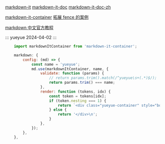 [markdown-it](https://github.com/markdown-it/markdown-it)
[markdown-it-doc](https://github.com/markdown-it/markdown-it/tree/master/docs)
[markdown-it-doc-zh](https://markdown-it.docschina.org/#%E5%AE%89%E8%A3%85)

[markdown-it-container](https://github.com/markdown-it/markdown-it-container)
[拓展 fence 的案例](https://github.com/emersonbottero/vitepress-plugin-mermaid)

[markdown 中文官方教程](https://markdown.com.cn/)

::: yueyue
2024-04-02
:::

```js
    import markdownItContainer from 'markdown-it-container';

    markdown: {
        config: (md) => {
            const name = 'yueyue';
            md.use(markdownItContainer, name, {
                validate: function (params) {
                    // return params.trim().match(/^yueyue\s+(.*)$/);
                    return params.trim() === name;
                },
                render: function (tokens, idx) {
                    const token = tokens[idx];
                    if (token.nesting === 1) {
                        return `<div class="yueyue-container" style="border: 1px solid #eee">\n`;
                    } else {
                        return '</div>\n';
                    }
                },
            });
        },
    },

```

